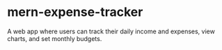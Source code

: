 # mern-expense-tracker
A web app where users can track their daily income and expenses, view charts, and set monthly budgets.
